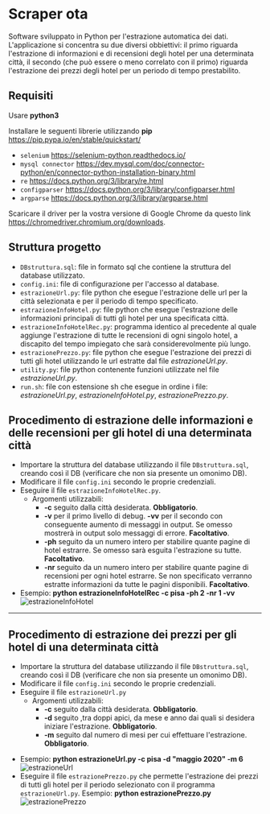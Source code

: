 # Scraper ota
<!---Applicazione per l'estrazione automatica dei dati.-->
Software sviluppato in Python per l'estrazione automatica dei dati.
L'applicazione si concentra su due diversi obbiettivi: il primo riguarda l'estrazione di informazioni e di recensioni degli hotel per una determinata città, il secondo (che può essere o meno correlato con il primo) riguarda l'estrazione dei prezzi degli hotel per un periodo di tempo prestabilito.
## Requisiti
Usare **python3**

Installare le seguenti librerie utilizzando **pip** https://pip.pypa.io/en/stable/quickstart/

- `selenium` https://selenium-python.readthedocs.io/
- `mysql connector` https://dev.mysql.com/doc/connector-python/en/connector-python-installation-binary.html
- `re` https://docs.python.org/3/library/re.html
- `configparser` https://docs.python.org/3/library/configparser.html
- `argparse` https://docs.python.org/3/library/argparse.html

Scaricare il driver per la vostra versione di Google Chrome da questo link https://chromedriver.chromium.org/downloads.

## Struttura progetto
- `DBstruttura.sql`: file in formato sql che contiene la struttura del database utilizzato.
- `config.ini`: file di configurazione per l'accesso al database.
- `estrazioneUrl.py`: file python che esegue l'estrazione delle url per la città selezionata e per il periodo di tempo specificato.
- `estrazioneInfoHotel.py`: file python che esegue l'estrazione delle informazioni principali di tutti gli hotel per una specificata città.
- `estrazioneInfoHotelRec.py`: programma identico al precedente al quale aggiunge l'estrazione di tutte le recensioni di ogni singolo hotel, a discapito del tempo impiegato che sarà considerevolmente più lungo.
- `estrazionePrezzo.py`: file python che esegue l'estrazione dei prezzi di tutti gli hotel utilizzando le url estratte dal file *estrazioneUrl.py*.
- `utility.py`: file python contenente funzioni utilizzate nel file *estrazioneUrl.py*.
- `run.sh`: file con estensione sh che esegue in ordine i file: *estrazioneUrl.py*, *estrazioneInfoHotel.py*, *estrazionePrezzo.py*.

## Procedimento di estrazione delle informazioni e delle recensioni per gli hotel di una determinata città
- Importare la struttura del database utilizzando il file `DBstruttura.sql`, creando così il DB (verificare che non sia presente un omonimo DB).
- Modificare il file `config.ini` secondo le proprie credenziali.
- Eseguire il file `estrazioneInfoHotelRec.py`.
  * Argomenti utilizzabili:
    * **-c** seguito dalla città desiderata. **Obbligatorio**.
    * **-v** per il primo livello di debug. **-vv** per il secondo con conseguente aumento di messaggi in output. Se omesso mostrerà in output solo messaggi di errore. **Facoltativo**.
    * **-ph** seguito da un numero intero per stabilire quante pagine di hotel estrarre. Se omesso sarà esguita l'estrazione su tutte. **Facoltativo**.
    * **-nr** seguito da un numero intero per stabilire quante pagine di recensioni per ogni hotel estrarre. Se non specificato verranno estratte informazioni da tutte le pagini disponibili. **Facoltativo**.
- Esempio: **python estrazioneInfoHotelRec -c pisa -ph 2 -nr 1 -vv**
![estrazioneInfoHotel](https://user-images.githubusercontent.com/51764993/76440765-a4eaaa80-63be-11ea-8a33-f97a74a7fbfd.png)
---
## Procedimento di estrazione dei prezzi per gli hotel di una determinata città
- Importare la struttura del database utilizzando il file `DBstruttura.sql`, creando così il DB (verificare che non sia presente un omonimo DB).
- Modificare il file `config.ini` secondo le proprie credenziali.
- Eseguire il file `estrazioneUrl.py`
  * Argomenti utilizzabili:
    * **-c** seguito dalla città desiderata. **Obbligatorio**.
    * **-d** seguito ,tra doppi apici, da mese e anno dai quali si desidera iniziare l'estrazione. **Obbligatorio**.
    * **-m** seguito dal numero di mesi per cui effettuare l'estrazione. **Obbligatorio**.
<!---inserendo in input: **-c** seguito dalla città desiderata, **-d** seguito ,tra doppi apici, da mese e anno dai quali si desidera iniziare l'estrazione e **-m** seguito dal numero di mesi per cui effettuare l'estrazione.-->
- Esempio: **python estrazioneUrl.py -c pisa -d "maggio 2020" -m 6**
![estrazioneUrl](https://user-images.githubusercontent.com/51764993/76440538-47eef480-63be-11ea-9766-8862608a9321.png)
- Eseguire il file `estrazionePrezzo.py` che permette l'estrazione dei prezzi di tutti gli hotel per il periodo selezionato con il programma `estrazioneUrl.py`.
Esempio: **python estrazionePrezzo.py**
![estrazionePrezzo](https://user-images.githubusercontent.com/51764993/76615809-0deb3300-6523-11ea-838d-a250a9ec145b.png)

